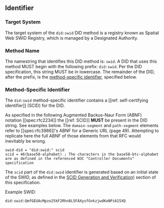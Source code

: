 ## Identifier

### Target System

The target system of the `did:swid` DID method is a registry known as Spatial
Web SWID Registry, which is managed by a Designated Authority.

### Method Name

The namestring that identifies this DID method is: `swid`. A DID that uses this
method MUST begin with the following prefix: `did:swid`. Per the DID
specification, this string MUST be in lowercase. The remainder of the DID, after
the prefix, is the [method-specific identifier](#method-specific-identifier),
specified below.

### Method-Specific Identifier

The `did:swid` method-specific identifier contains a [[ref:
self-certifying identifier]] (SCID) for the DID.
  
As specified in the following Augmented Backus-Naur Form (ABNF) notation
[[spec:rfc2234]] the [[ref: SCID]] **MUST** be present in the DID string. See
examples below. The `domain-segment` and `path-segment` elements refer to
[[spec:rfc3986]]'s ABNF for a Generic URL (page 49). Attempting to replicate
here the full ABNF of those elements from that RFC would inevitably be wrong.

```abnf
swid-did = "did:swid:" scid
scid = 46(base58-alphabet) ; The characters in the base58-btc-alphabet are as defined in the referenced W3C "Controller Documents" specification 
```

The `scid` part of the `did:swid` identifier is generated based on an initial
state of the SWID, as defined in the [SCID Generation and Verification](#scid-generation-and-verification)) section of
this specification.

Example SWID:

```
did:swid:QmfGEUAcMpzo25kF2Rhn8L5FAXysfGnkzjwdKoNPi615XQ
```
